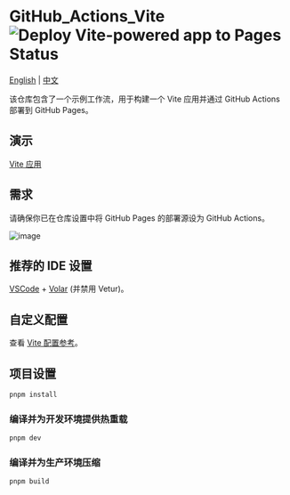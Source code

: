 # GitHub_Actions_Vite ![Deploy Vite-powered app to Pages Status](https://github.com/hydrotho/GitHub_Actions_Vite/actions/workflows/vite.yml/badge.svg)

[English](README.md) | [中文](README_zh.md)

该仓库包含了一个示例工作流，用于构建一个 Vite 应用并通过 GitHub Actions 部署到 GitHub Pages。

## 演示

[Vite 应用](https://hydrotho.github.io/GitHub_Actions_Vite/)

## 需求

请确保你已在仓库设置中将 GitHub Pages 的部署源设为 GitHub Actions。

![image](https://user-images.githubusercontent.com/42911474/210606690-07f00fad-8f8c-4754-8c25-1658c948bfb5.png)

## 推荐的 IDE 设置

[VSCode](https://code.visualstudio.com/) + [Volar](https://marketplace.visualstudio.com/items?itemName=Vue.volar) (并禁用 Vetur)。

## 自定义配置

查看 [Vite 配置参考](https://vitejs.dev/config/)。

## 项目设置

```sh
pnpm install
```

### 编译并为开发环境提供热重载

```sh
pnpm dev
```

### 编译并为生产环境压缩

```sh
pnpm build
```
